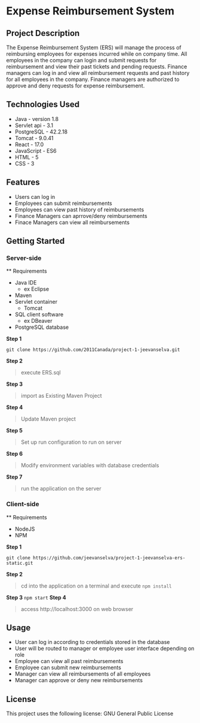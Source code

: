# Expense Reimbursement System

## Project Description

The Expense Reimbursement System (ERS) will manage the process of reimbursing employees for expenses incurred while on company time. All employees in the company can login and submit requests for reimbursement and view their past tickets and pending requests. Finance managers can log in and view all reimbursement requests and past history for all employees in the company. Finance managers are authorized to approve and deny requests for expense reimbursement.

## Technologies Used

* Java - version 1.8
* Servlet api - 3.1
* PostgreSQL - 42.2.18
* Tomcat - 9.0.41
* React - 17.0
* JavaScript - ES6
* HTML - 5
* CSS - 3

## Features

* Users can log in
* Employees can submit reimbursements                             
* Employees can view past history of reimbursements
* Finance Managers can aprrove/deny reimbursements
* Finace Managers can view all reimbursements

## Getting Started

### Server-side

** Requirements

* Java IDE
  * ex Eclipse
* Maven
* Servlet container
  * Tomcat
* SQL client software
  * ex DBeaver
* PostgreSQL database

**Step 1**

`git clone https://github.com/2011Canada/project-1-jeevanselva.git`

**Step 2**

> execute ERS.sql

**Step 3**

> import as Existing Maven Project


**Step 4**

> Update Maven project


**Step 5**

> Set up run configuration to run on server

**Step 6**
> Modify environment variables with database credentials

**Step 7**
> run the application on the server


### Client-side

** Requirements

* NodeJS
* NPM

**Step 1**

`git clone https://github.com/jeevanselva/project-1-jeevanselva-ers-static.git`

**Step 2**

> cd into the application on a terminal and execute
`npm install`

**Step 3**
`npm start`
**Step 4**
> access http://localhost:3000 on web browser

## Usage

* User can log in according to credentials stored in the database
* User will be routed to manager or employee user interface depending on role
* Employee can view all past reimbursements
* Employee can submit new reimbursements
* Manager can view all reimbursements of all employees
* Manager can approve or deny new reimbursements

## License
This project uses the following license: GNU General Public License
